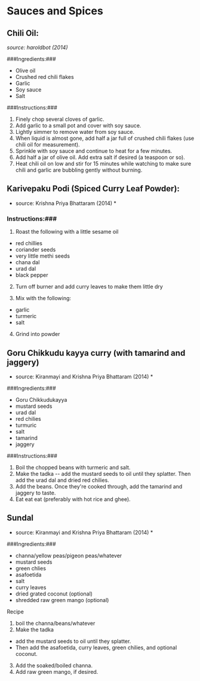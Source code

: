 Sauces and Spices
=================

Chili Oil:
-----------

*source: haroldbot (2014)*

###Ingredients:###
- Olive oil
- Crushed red chili flakes
- Garlic
- Soy sauce
- Salt

###Instructions:###
1. Finely chop several cloves of garlic.
2. Add garlic to a small pot and cover with soy sauce.
3. Lightly simmer to remove water from soy sauce.
4. When liquid is almost gone, add half a jar full of crushed chili flakes (use chili oil for measurement).
5. Sprinkle with soy sauce and continue to heat for a few minutes.
6. Add half a jar of olive oil. Add extra salt if desired (a teaspoon or so).
7. Heat chili oil on low and stir for 15 minutes while watching to make sure chili and garlic are bubbling gently without burning.


Karivepaku Podi  (Spiced Curry Leaf Powder):
--------------------------------------------

* source: Krishna Priya Bhattaram (2014) *

### Instructions:###

1. Roast the following with a little sesame oil
  - red chillies
  - coriander seeds
  - very little methi seeds 
  - chana dal
  - urad dal
  - black pepper

2. Turn off burner and add curry leaves to make them little dry

3. Mix with the following:
  - garlic
  - turmeric
  - salt

4. Grind into powder


Goru Chikkudu kayya curry (with tamarind and jaggery)
----------------------------------------------------

* source: Kiranmayi and Krishna Priya Bhattaram (2014) *

###Ingredients:###
- Goru Chikkudukayya
- mustard seeds
- urad dal
- red chilies
- turmuric
- salt
- tamarind
- jaggery

###Instructions:###
1. Boil the chopped beans with turmeric and salt.
2. Make the tadka -- add the mustard seeds to oil until they splatter. Then add the urad dal and dried red chilies.
3. Add the beans. Once they're cooked through, add the tamarind and jaggery to taste.
4. Eat eat eat (preferably with hot rice and ghee).


Sundal
------

* source: Kiranmayi and Krishna Priya Bhattaram (2014) *

###Ingredients:###

- channa/yellow peas/pigeon peas/whatever
- mustard seeds
- green chlies
- asafoetida
- salt
- curry leaves
- dried grated coconut (optional)
- shredded raw green mango (optional)

Recipe

1. boil the channa/beans/whatever
2. Make the tadka
  - add the mustard seeds to oil until they splatter.
  - Then add the asafoetida, curry leaves, green chilies, and optional coconut.
3. Add the soaked/boiled channa.
4. Add raw green mango, if desired.





